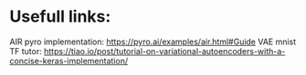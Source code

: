 # Usefull links:
AIR pyro implementation: https://pyro.ai/examples/air.html#Guide
VAE mnist TF tutor: https://tiao.io/post/tutorial-on-variational-autoencoders-with-a-concise-keras-implementation/

